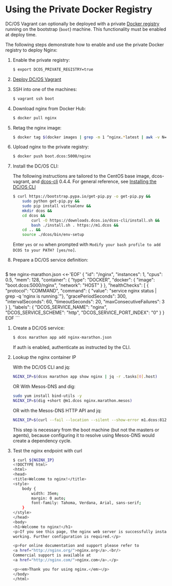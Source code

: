 # Using the Private Docker Registry

DC/OS Vagrant can optionally be deployed with a private [Docker registry](https://docs.docker.com/registry/) running on the bootstrap (`boot`) machine. This functionality must be enabled at deploy time.

The following steps demonstrate how to enable and use the private Docker registry to deploy Nginx:

1. Enable the private registry:

    ```bash
    $ export DCOS_PRIVATE_REGISTRY=true
    ```
1. [Deploy DC/OS Vagrant](/docs/deploy.md)
1. SSH into one of the machines:

    ```bash
    $ vagrant ssh boot
    ```

1. Download nginx from Docker Hub:

    ```bash
    $ docker pull nginx
    ```

1. Retag the nginx image:

    ```bash
    $ docker tag $(docker images | grep -m 1 ^nginx.*latest | awk -v N=3 '{print $N}') boot.dcos:5000/nginx
    ```
1. Upload nginx to the private registry:

    ```bash
    $ docker push boot.dcos:5000/nginx
    ```

1. Install the DC/OS CLI:

    The following instructions are tailored to the CentOS base image, dcos-vagrant, and [dcos-cli](https://github.com/dcos/dcos-cli) 0.4.4. For general reference, see [Installing the DC/OS CLI](https://docs.mesosphere.com/usage/cli/install/)

    ```bash
    $ curl https://bootstrap.pypa.io/get-pip.py -o get-pip.py &&
        sudo python get-pip.py &&
        sudo pip install virtualenv &&
        mkdir dcos &&
        cd dcos &&
            curl -O https://downloads.dcos.io/dcos-cli/install.sh &&
            bash ./install.sh . https://m1.dcos &&
        cd .. &&
        source ./dcos/bin/env-setup
    ```

    Enter `yes` or `no` when prompted with `Modify your bash profile to add DCOS to your PATH? [yes/no]`.

1. Prepare a DC/OS service definition:

    ```bash
$ tee nginx-marathon.json <<-'EOF'
{
  "id": "/nginx",
  "instances": 1,
  "cpus": 0.5,
  "mem": 128,
  "container": {
    "type": "DOCKER",
    "docker": {
      "image": "boot.dcos:5000/nginx",
      "network": "HOST"
    }
  },
  "healthChecks": [
    {
      "protocol": "COMMAND",
      "command": { "value": "service nginx status | grep -q 'nginx is running.'"},
      "gracePeriodSeconds": 300,
      "intervalSeconds": 60,
      "timeoutSeconds": 20,
      "maxConsecutiveFailures": 3
    }
  ],
  "labels": {
    "DCOS_SERVICE_NAME": "nginx",
    "DCOS_SERVICE_SCHEME": "http",
    "DCOS_SERVICE_PORT_INDEX": "0"
  }
}
EOF
    ```
1. Create a DC/OS service:

    ```bash
    $ dcos marathon app add nginx-marathon.json
    ```

    If auth is enabled, authenticate as instructed by the CLI.
1. Lookup the nginx container IP

    With the DC/OS CLI and jq:

    ```bash
    NGINX_IP=$(dcos marathon app show nginx | jq -r .tasks[0].host)
    ```

    OR With Mesos-DNS and dig:

    ```bash
    sudo yum install bind-utils -y
    NGINX_IP=$(dig +short @m1.dcos nginx.marathon.mesos)
    ```

    OR with the Mesos-DNS HTTP API and jq:

    ```bash
    NGINX_IP=$(curl --fail --location --silent --show-error m1.dcos:8123/v1/hosts/nginx.marathon.mesos | jq -r .[0].ip)
    ```

    This step is necessary from the boot machine (but not the masters or agents), because configuring it to resolve using Mesos-DNS would create a dependency cycle.
1. Test the nginx endpoint with curl

    ```bash
    $ curl ${NGINX_IP}
    <!DOCTYPE html>
    <html>
    <head>
    <title>Welcome to nginx!</title>
    <style>
        body {
            width: 35em;
            margin: 0 auto;
            font-family: Tahoma, Verdana, Arial, sans-serif;
        }
    </style>
    </head>
    <body>
    <h1>Welcome to nginx!</h1>
    <p>If you see this page, the nginx web server is successfully installed and
    working. Further configuration is required.</p>

    <p>For online documentation and support please refer to
    <a href="http://nginx.org/">nginx.org</a>.<br/>
    Commercial support is available at
    <a href="http://nginx.com/">nginx.com</a>.</p>

    <p><em>Thank you for using nginx.</em></p>
    </body>
    </html>
    ```
